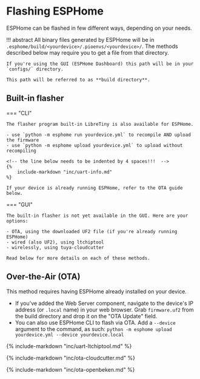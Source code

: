 # Flashing ESPHome

ESPHome can be flashed in few different ways, depending on your needs.

!!! abstract
	All binary files generated by ESPHome will be in `.esphome/build/<yourdevice>/.pioenvs/<yourdevice>/`. The methods described below may require you to get a file from that directory.

	If you're using the GUI (ESPHome Dashboard) this path will be in your `configs/` directory.

	This path will be referred to as **build directory**.

## Built-in flasher

=== "CLI"

	The flasher program built-in LibreTiny is also available for ESPHome.

	- use `python -m esphome run yourdevice.yml` to recompile AND upload the firmware
	- use `python -m esphome upload yourdevice.yml` to upload without recompiling

	<!-- the line below needs to be indented by 4 spaces!!!  -->
    {%
		include-markdown "inc/uart-info.md"
	%}

	If your device is already running ESPHome, refer to the OTA guide below.

=== "GUI"

	The built-in flasher is not yet available in the GUI. Here are your options:

	- OTA, using the downloaded UF2 file (if you're already running ESPHome)
	- wired (also UF2), using ltchiptool
	- wirelessly, using tuya-cloudcutter

	Read below for more details on each of these methods.

## Over-the-Air (OTA)

This method requires having ESPHome already installed on your device.

- If you've added the Web Server component, navigate to the device's IP address (or `.local` name) in your web browser. Grab `firmware.uf2` from the build directory and drop it on the "OTA Update" field.
- You can also use ESPHome CLI to flash via OTA. Add a `--device` argument to the command, as such: `python -m esphome upload yourdevice.yml --device yourdevice.local`

{%
	include-markdown "inc/uart-ltchiptool.md"
%}

{%
	include-markdown "inc/ota-cloudcutter.md"
%}

{%
	include-markdown "inc/ota-openbeken.md"
%}
